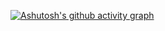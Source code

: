 <!-- ![my snake](https://raw.githubusercontent.com/DIY0R/DIY0R/output/github-contribution-grid-snake.svg)  -->

[![Ashutosh's github activity graph](https://activity-graph.herokuapp.com/graph?username=DIY0R&theme=github-dark&color=FFF&line=39D353&point=F82900&hide_border=true&area=true&area_color=39D353)](https://github.com/ashutosh00710/github-readme-activity-graph)
